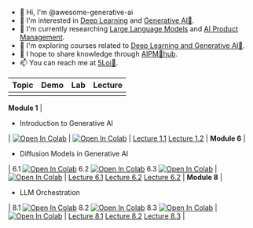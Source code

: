 - 👋 Hi, I'm @awesome-generative-ai
- 👀 I'm interested in [Deep Learning](https://github.com/wuloi) and [Generative AI🌿](https://www.theforage.cn/blog).
- 🌱 I'm currently researching [Large Language Models](https://stanford.5loi.com/zh-cn/getting-started/) and [AI Product Management](https://www.theforage.cn).
- 🐬 I'm exploring courses related to [Deep Learning and Generative AI🌿](https://www.5loi.com/academic).
- 💞️ I hope to share knowledge through [AIPM🌿hub](https://roadmaps.feishu.cn/wiki/RykrwFxPiiU4T7kZ63bc7Lqdnch).
- 📫 You can reach me at [5Loi🐬](https://www.5loi.com/about_loi).


| Topic | Demo | Lab | Lecture |
| :-------- | :-------- | :------- | :------- |
| | | | |
**Module 1**
|<ul><li>Introduction to Generative AI</li></ul>| [![Open In Colab](https://colab.research.google.com/assets/colab-badge.svg)](https://colab.research.google.com/github/awesome-generative-ai/awesome-generative-ai/blob/main/Module_1_-_Introduction_to_Generative_AI/en/Demos/1-Introduction-to-Generative-AI.ipynb) | [![Open In Colab](https://colab.research.google.com/assets/colab-badge.svg)](https://colab.research.google.com/github/awesome-generative-ai/awesome-generative-ai/blob/main/Module_1_-_Introduction_to_Generative_AI/en/Labs/1-Introduction-to-Generative-AI/1-Introduction-to-Generative-AI.ipynb) | [Lecture 1.1](/Module_1_-_Introduction_to_Generative_AI/en/Lecture%20Slides/1.1-Introduction-to-GenAI.pptx) [Lecture 1.2](/Module_1_-_Introduction_to_Generative_AI/en/Lecture%20Slides/1.2-Historical-and-Future-Perspectives-of-GenAI.pptx) |
**Module 6**
|<ul><li>Diffusion Models in Generative AI</li></ul>| 6.1 [![Open In Colab](https://colab.research.google.com/assets/colab-badge.svg)](https://colab.research.google.com/github/awesome-generative-ai/awesome-generative-ai/blob/main/en/Module_6_-_Diffusion_Models_in_Generative_AI/en/Demos/6.1-Image-Generation-and-GANs.ipynb) 6.2 [![Open In Colab](https://colab.research.google.com/assets/colab-badge.svg)](https://colab.research.google.com/github/awesome-generative-ai/awesome-generative-ai/blob/main/Module_6_-_Diffusion_Models_in_Generative_AI/en/Demos/6.2-UNets-and-Diffusion-Models.ipynb) 6.3 [![Open In Colab](https://colab.research.google.com/assets/colab-badge.svg)](https://colab.research.google.com/github/awesome-generative-ai/awesome-generative-ai/blob/main/Module_6_-_Diffusion_Models_in_Generative_AI/en/Demos/6.3-CLIP-and-Latent-Diffusion.ipynb) | [![Open In Colab](https://colab.research.google.com/assets/colab-badge.svg)](https://colab.research.google.com/github/awesome-generative-ai/awesome-generative-ai/blob/main/Module_6_-_Diffusion_Models_in_Generative_AI/en/Labs/6-Diffusion-Models-in-Generative-AI/Instructions/6-Diffusion-Models-in-Generative-AI.ipynb) | [Lecture 6.1](/Module_6_-_Diffusion_Models_in_Generative_AI/en/Lecture%20Slides/6.1-Image-Generation-and-GANs.pptx) [Lecture 6.2](/Module_6_-_Diffusion_Models_in_Generative_AI/en/Lecture%20Slides/6.2-UNets-and-Diffusion.pptx) [Lecture 6.2](/Module_6_-_Diffusion_Models_in_Generative_AI/en/Lecture%20Slides/6.3-CLIP-and-Latent-Diffusion.pptx) |
**Module 8**
|<ul><li>LLM Orchestration</li></ul>| 8.1 [![Open In Colab](https://colab.research.google.com/assets/colab-badge.svg)](https://colab.research.google.com/github/awesome-generative-ai/awesome-generative-ai/blob/main/Module_8_-_LLM_Orchestration/en/Demos/8.1-LLM-Components.ipynb) 8.2 [![Open In Colab](https://colab.research.google.com/assets/colab-badge.svg)](https://colab.research.google.com/github/awesome-generative-ai/awesome-generative-ai/blob/main/Module_8_-_LLM_Orchestration/en/Demos/8.2-LLM-Compound-Systems.ipynb) 8.3 [![Open In Colab](https://colab.research.google.com/assets/colab-badge.svg)](https://colab.research.google.com/github/awesome-generative-ai/awesome-generative-ai/blob/main/Module_8_-_LLM_Orchestration/en/Demos/8.3-LLM-Agents.ipynb) | [![Open In Colab](https://colab.research.google.com/assets/colab-badge.svg)](https://colab.research.google.com/github/awesome-generative-ai/awesome-generative-ai/blob/main/Module_8_-_LLM_Orchestration/en/Labs/8-LLM-Orchestration/Instructions/8-LLM-Orchestration.ipynb) | [Lecture 8.1](/Module_1_-_Introduction_to_Generative_AI/en/Lecture%20Slides/1.1-Introduction-to-GenAI.pptx) [Lecture 8.2](/Module_1_-_Introduction_to_Generative_AI/en/Lecture%20Slides/1.2-Historical-and-Future-Perspectives-of-GenAI.pptx) [Lecture 8.3](/Module_1_-_Introduction_to_Generative_AI/en/Lecture%20Slides/1.2-Historical-and-Future-Perspectives-of-GenAI.pptx) |
